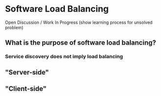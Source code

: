 # Software Load Balancing

Open Discussion / Work In Progress (show learning process for unsolved problem)

## What is the purpose of software load balancing?

### Service discovery does not imply load balancing

## "Server-side"

## "Client-side"
